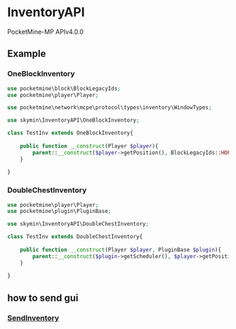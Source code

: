 # InventoryAPI
PocketMine-MP APIv4.0.0

## Example
### OneBlockInventory
```php
use pocketmine\block\BlockLegacyIds;
use pocketmine\player\Player;

use pocketmine\network\mcpe\protocol\types\inventory\WindowTypes;

use skymin\InventoryAPI\OneBlockInventory;

class TestInv extends OneBlockInventory{
	
	public function __construct(Player $player){
		parent::__construct($player->getPosition(), BlockLegacyIds::HOPPER_BLOCK, WindowTypes::HOPPER, 5, 'test')
	}
	
}
```
### DoubleChestInventory
```php
use pocketmine\player\Player;
use pocketmine\plugin\PluginBase;

use skymin\InventoryAPI\DoubleChestInventory;

class TestInv extends DoubleChestInventory{
	
	public function __construct(Player $player, PluginBase $plugin){
		parent::__construct($plugin->getScheduler(), $player->getPosition(), 'test');
	}
	
}
```
## how to send gui
### [SendInventory](https://github.com/pmmp/PocketMine-MP/blob/8db5732b44578a59c785e6e3c1d36c87c90ddeb4/src/player/Player.php#L2333)

